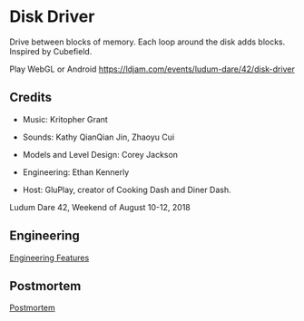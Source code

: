 # Disk Driver

Drive between blocks of memory. Each loop around the disk adds blocks. Inspired by Cubefield.

Play WebGL or Android <https://ldjam.com/events/ludum-dare/42/disk-driver>

## Credits
- Music: Kritopher Grant
- Sounds: Kathy QianQian Jin, Zhaoyu Cui
- Models and Level Design: Corey Jackson
- Engineering: Ethan Kennerly

- Host: GluPlay, creator of Cooking Dash and Diner Dash.

Ludum Dare 42,
Weekend of August 10-12, 2018

## Engineering

[Engineering Features](engineering.md)

## Postmortem

[Postmortem](postmortem.md)
